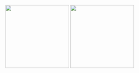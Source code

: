 <img src="https://user-images.githubusercontent.com/55339590/87959677-dee85d80-cad0-11ea-9de8-3c9bfcd502d8.png" width="200">  <img src="https://user-images.githubusercontent.com/55339590/87962052-3e943800-cad4-11ea-9029-7bb9224b66e4.png" width="200">

